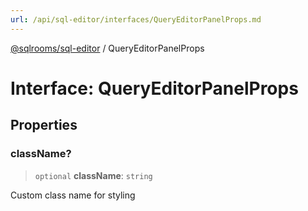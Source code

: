 ```yaml
---
url: /api/sql-editor/interfaces/QueryEditorPanelProps.md
---
```

[@sqlrooms/sql-editor](../index.md) / QueryEditorPanelProps

# Interface: QueryEditorPanelProps

## Properties

### className?

> `optional` **className**: `string`

Custom class name for styling
